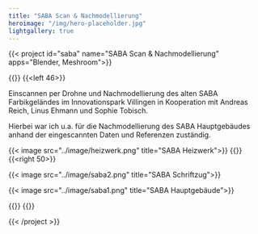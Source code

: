 ```yaml
---
title: "SABA Scan & Nachmodellierung"
heroimage: "/img/hero-placeholder.jpg"
lightgallery: true
---
```


{{< project id="saba" name="SABA Scan & Nachmodellierung" apps="Blender, Meshroom">}}

{{<twoculumn>}}
{{<left 46>}}

Einscannen per Drohne und Nachmodellierung des alten SABA Farbikgeländes im Innovationspark Villingen in Kooperation mit Andreas Reich, Linus Ehmann und Sophie Tobisch. 

Hierbei war ich u.a. für die Nachmodellierung des SABA Hauptgebäudes anhand der eingescannten Daten und Referenzen zuständig.

{{< image src="../image/heizwerk.png" title="SABA Heizwerk">}}
{{</left>}}
{{<right 50>}}

{{< image src="../image/saba2.png" title="SABA Schriftzug">}}

{{< image src="../image/saba1.png" title="SABA Hauptgebäude">}}

{{</right>}}
{{</twoculumn>}}

{{< /project >}}